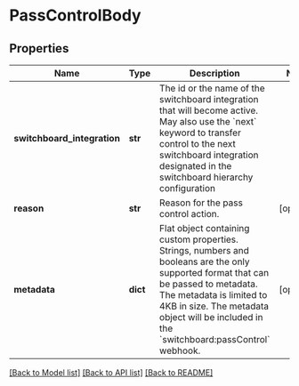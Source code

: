 # PassControlBody

## Properties
Name | Type | Description | Notes
------------ | ------------- | ------------- | -------------
**switchboard_integration** | **str** | The id or the name of the switchboard integration that will become active. May also use the &#x60;next&#x60; keyword to transfer control to the next switchboard integration designated in the switchboard hierarchy configuration | 
**reason** | **str** | Reason for the pass control action. | [optional] 
**metadata** | **dict** | Flat object containing custom properties. Strings, numbers and booleans are the only supported format that can be passed to metadata. The metadata is limited to 4KB in size. The metadata object will be included in the &#x60;switchboard:passControl&#x60; webhook. | [optional] 

[[Back to Model list]](../README.md#documentation-for-models) [[Back to API list]](../README.md#documentation-for-api-endpoints) [[Back to README]](../README.md)



